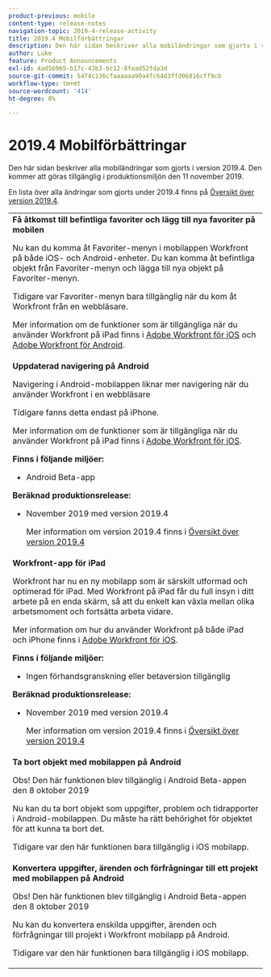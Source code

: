 ```yaml
---
product-previous: mobile
content-type: release-notes
navigation-topic: 2019-4-release-activity
title: 2019.4 Mobilförbättringar
description: Den här sidan beskriver alla mobiländringar som gjorts i version 2019.4. Den kommer att göras tillgänglig i produktionsmiljön den 11 november 2019.
author: Luke
feature: Product Announcements
exl-id: 4ad56965-b17c-43b3-bc12-8fead52fda3d
source-git-commit: 54f4c136cfaaaaaa90a4fc64d3ffd06816cff9cb
workflow-type: tm+mt
source-wordcount: '414'
ht-degree: 0%

---
```


# 2019.4 Mobilförbättringar

Den här sidan beskriver alla mobiländringar som gjorts i version 2019.4. Den kommer att göras tillgänglig i produktionsmiljön den 11 november 2019.

En lista över alla ändringar som gjorts under 2019.4 finns på [Översikt över version 2019.4](../../../../product-announcements/product-releases/quarterly-release-archive/2019.4-release-activity/2019.4-release-activity-overview.md).

<table style="table-layout:auto"> 
 <col> 
 <tbody> 
  <tr> 
   <td><strong>Få åtkomst till befintliga favoriter och lägg till nya favoriter på mobilen</strong> <p>Nu kan du komma åt Favoriter-menyn i mobilappen Workfront på både iOS- och Android-enheter. Du kan komma åt befintliga objekt från Favoriter-menyn och lägga till nya objekt på Favoriter-menyn.</p> <p>Tidigare var Favoriter-menyn bara tillgänglig när du kom åt Workfront från en webbläsare.</p> <p>Mer information om de funktioner som är tillgängliga när du använder Workfront på iPad finns i <a href="../../../../workfront-basics/mobile-apps/using-the-workfront-mobile-app/workfront-for-ios.md" class="MCXref xref" xrefformat="{para}">Adobe Workfront för iOS</a> och <a href="../../../../workfront-basics/mobile-apps/using-the-workfront-mobile-app/workfront-for-android.md" class="MCXref xref" xrefformat="{para}">Adobe Workfront för Android</a>.</p></td> 
  </tr> 
  <tr> 
   <td><strong>Uppdaterad navigering på Android</strong> <p>Navigering i Android-mobilappen liknar mer navigering när du använder Workfront i en webbläsare</p> <p>Tidigare fanns detta endast på iPhone.</p> <p>Mer information om de funktioner som är tillgängliga när du använder Workfront på iPad finns i <a href="../../../../workfront-basics/mobile-apps/using-the-workfront-mobile-app/workfront-for-ios.md" class="MCXref xref" xrefformat="{para}">Adobe Workfront för iOS</a>.</p> 
    <div class="workfront_plans"> 
     <p><strong>Finns i följande miljöer:</strong> </p> 
     <ul> 
      <li>Android Beta-app</li> 
     </ul> 
     <p><strong>Beräknad produktionsrelease:</strong> </p> 
     <ul> 
      <li> <p>November 2019 med version 2019.4</p> <p>Mer information om version 2019.4 finns i <a href="../../../../product-announcements/product-releases/quarterly-release-archive/2019.4-release-activity/2019.4-release-activity-overview.md" class="MCXref xref" xrefformat="{para}">Översikt över version 2019.4</a></p> </li> 
     </ul> 
    </div></td> 
  </tr> 
  <tr> 
   <td><strong>Workfront-app för iPad</strong> <p>Workfront har nu en ny mobilapp som är särskilt utformad och optimerad för iPad. Med Workfront på iPad får du full insyn i ditt arbete på en enda skärm, så att du enkelt kan växla mellan olika arbetsmoment och fortsätta arbeta vidare.</p> <p>Mer information om hur du använder Workfront på både iPad och iPhone finns i <a href="../../../../workfront-basics/mobile-apps/using-the-workfront-mobile-app/workfront-for-ios.md" class="MCXref xref" xrefformat="{para}">Adobe Workfront för iOS</a>.</p> 
    <div class="workfront_plans"> 
     <p><strong>Finns i följande miljöer:</strong> </p> 
     <ul> 
      <li>Ingen förhandsgranskning eller betaversion tillgänglig</li> 
     </ul> 
     <p><strong>Beräknad produktionsrelease:</strong> </p> 
     <ul> 
      <li> <p>November 2019 med version 2019.4</p> <p>Mer information om version 2019.4 finns i <a href="../../../../product-announcements/product-releases/quarterly-release-archive/2019.4-release-activity/2019.4-release-activity-overview.md" class="MCXref xref" xrefformat="{para}">Översikt över version 2019.4</a></p> </li> 
     </ul> 
    </div></td> 
  </tr> 
  <tr> 
   <td> 
    <div> 
     <strong>Ta bort objekt med mobilappen på Android</strong> 
     <p>Obs! Den här funktionen blev tillgänglig i Android Beta-appen den 8 oktober 2019</p> 
     <p>Nu kan du ta bort objekt som uppgifter, problem och tidrapporter i Android-mobilappen. Du måste ha rätt behörighet för objektet för att kunna ta bort det.</p> 
     <p>Tidigare var den här funktionen bara tillgänglig i iOS mobilapp.</p> 
    </div> </td> 
  </tr> 
  <tr> 
   <td><strong>Konvertera uppgifter, ärenden och förfrågningar till ett projekt med mobilappen på Android</strong> <p>Obs! Den här funktionen blev tillgänglig i Android Beta-appen den 8 oktober 2019</p> <p>Nu kan du konvertera enskilda uppgifter, ärenden och förfrågningar till projekt i Workfront mobilapp på Android.</p> <p>Tidigare var den här funktionen bara tillgänglig i iOS mobilapp.</p> </td> 
  </tr> 
 </tbody> 
</table>
